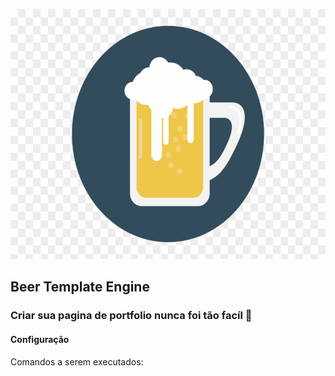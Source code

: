 <p align="center">
  <img witdth="400" height="400" src="beericon.png"/>
</p>

## Beer Template Engine

### Criar sua pagina de portfolio nunca foi tão facíl :beers:

#### Configuração

Comandos a serem executados: 
